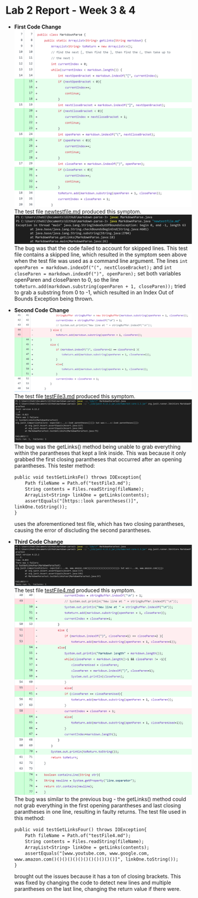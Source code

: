 # Lab 2 Report - Week 3 & 4
* **First Code Change**
![Image](https://raw.githubusercontent.com/taniachen/cse15l-lab-reports/main/images/lab2-ss8.png)
The test file [newtestfile.md](https://github.com/taniachen/markdown-parse/blob/e71c46bda6f809a89e17bfdaec6f5b9bf2c1d223/newtestfile.md) produced this symptom.
![Image](https://raw.githubusercontent.com/taniachen/cse15l-lab-reports/main/images/lab2-ss9.png)
The bug was that the code failed to account for skipped lines. This test file contains a skipped line, which resulted in the symptom seen above when the test file was used as a command line argument. The lines ```int openParen = markdown.indexOf("(", nextCloseBracket);``` and ```int closeParen = markdown.indexOf(")", openParen);``` set both variables openParen and closeParen to 0, so the line ```toReturn.add(markdown.substring(openParen + 1, closeParen));``` tried to grab a substring from 0 to -1, which resulted in an Index Out of Bounds Exception being thrown.

* **Second Code Change**
![Image](https://raw.githubusercontent.com/taniachen/cse15l-lab-reports/main/images/lab2-ss3.png)
The test file [testFile3.md](https://github.com/taniachen/markdown-parse/blob/e71c46bda6f809a89e17bfdaec6f5b9bf2c1d223/testFile3.md) produced this symptom.
![Image](https://raw.githubusercontent.com/taniachen/cse15l-lab-reports/main/images/lab2-ss5.png)
The bug was the getLinks() method being unable to grab everything within the parantheses that kept a link inside. This was because it only grabbed the first closing parantheses that occurred after an opening parantheses. This tester method:
    ```
    public void testGetLinksFe() throws IOException{
        Path fileName = Path.of("testFile3.md");
	    String contents = Files.readString(fileName);
        ArrayList<String> linkOne = getLinks(contents);
        assertEquals("[https::look parentheses()]", linkOne.toString());
    }
    ```
    uses the aforementioned test file, which has two closing parantheses, causing the error of discluding the second parantheses.

* **Third Code Change**
![Image](https://raw.githubusercontent.com/taniachen/cse15l-lab-reports/main/images/lab2-ss6.png)
The test file [testFile4.md](https://github.com/taniachen/markdown-parse/blob/e71c46bda6f809a89e17bfdaec6f5b9bf2c1d223/testFile4.md) produced this symptom.
![Image](https://raw.githubusercontent.com/taniachen/cse15l-lab-reports/main/images/lab2-ss7.png)
The bug was similar to the previous bug - the getLinks() method could not grab everything in the first opening parantheses and last closing parantheses in one line, resulting in faulty returns. The test file used in this method:
    ```
    public void testGetLinksFour() throws IOException{
        Path fileName = Path.of("testFile4.md");
	    String contents = Files.readString(fileName);
        ArrayList<String> linkOne = getLinks(contents);
        assertEquals("[www.youtube.com, www.google.com, www.amazon.com()()()()()()()()()()()()]", linkOne.toString());
    }
    ```
    brought out the issues because it has a ton of closing brackets. This was fixed by changing the code to detect new lines and multiple parantheses on the last line, changing the return value if there were.